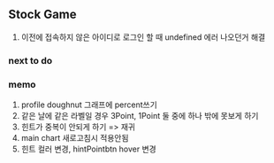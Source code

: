 ## Stock Game

1. 이전에 접속하지 않은 아이디로 로그인 할 때 undefined 에러 나오던거 해결

### next to do

### memo

1. profile doughnut 그래프에 percent쓰기
2. 같은 날에 같은 라벨일 경우 3Point, 1Point 둘 중에 하나 밖에 못보게 하기
3. 힌트가 중복이 안되게 하기 => 재귀
4. main chart 새로고침시 적용안됨
5. 힌트 컬러 변경, hintPointbtn hover 변경
